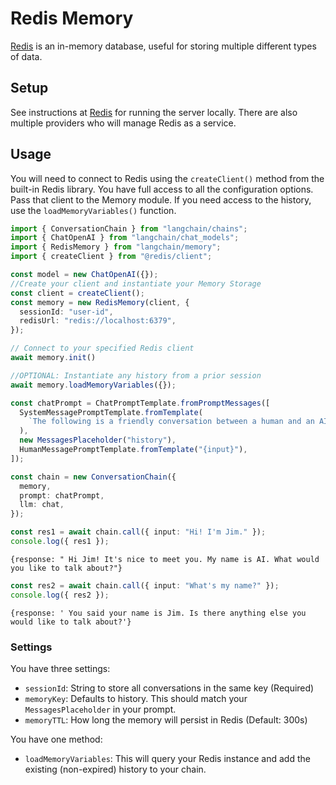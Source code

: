 # Redis Memory

[Redis](https://redis.io/) is an in-memory database, useful for storing multiple different types of data.

## Setup

See instructions at [Redis](https://redis.io/docs/getting-started/) for running the server locally. There are also multiple providers who will manage Redis as a service.

## Usage

You will need to connect to Redis using the `createClient()` method from the built-in Redis library. You have full access to all the configuration options. Pass that client to the Memory module. If you need access to the history, use the `loadMemoryVariables()` function.

```typescript
import { ConversationChain } from "langchain/chains";
import { ChatOpenAI } from "langchain/chat_models";
import { RedisMemory } from "langchain/memory";
import { createClient } from "@redis/client";

const model = new ChatOpenAI({});
//Create your client and instantiate your Memory Storage
const client = createClient();
const memory = new RedisMemory(client, {
  sessionId: "user-id",
  redisUrl: "redis://localhost:6379",
});

// Connect to your specified Redis client
await memory.init()

//OPTIONAL: Instantiate any history from a prior session
await memory.loadMemoryVariables({});

const chatPrompt = ChatPromptTemplate.fromPromptMessages([
  SystemMessagePromptTemplate.fromTemplate(
    `The following is a friendly conversation between a human and an AI. The AI is talkative and provides lots of specific details from its context. If the AI does not know the answer to a question, it truthfully says it does not know.`
  ),
  new MessagesPlaceholder("history"),
  HumanMessagePromptTemplate.fromTemplate("{input}"),
]);

const chain = new ConversationChain({
  memory,
  prompt: chatPrompt,
  llm: chat,
});

const res1 = await chain.call({ input: "Hi! I'm Jim." });
console.log({ res1 });
```

```shell
{response: " Hi Jim! It's nice to meet you. My name is AI. What would you like to talk about?"}
```

```typescript
const res2 = await chain.call({ input: "What's my name?" });
console.log({ res2 });
```

```shell
{response: ' You said your name is Jim. Is there anything else you would like to talk about?'}
```

### Settings

You have three settings:

- `sessionId`: String to store all conversations in the same key (Required)
- `memoryKey`: Defaults to history. This should match your `MessagesPlaceholder` in your prompt.
- `memoryTTL`: How long the memory will persist in Redis (Default: 300s)

You have one method:

- `loadMemoryVariables`: This will query your Redis instance and add the existing (non-expired) history to your chain.
